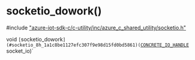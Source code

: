 # socketio_dowork()

\#include ["azure-iot-sdk-c/c-utility/inc/azure_c_shared_utility/socketio.h"](../iot-c-ref-socketio-h.md)  

void `[`socketio_dowork`](#socketio_8h_1a1c8be1127efc307f9e98d15fd0bd5861)(`[`CONCRETE_IO_HANDLE`](#xio_8h_1aa71532538adc618acbebd20396c0f83f) socket_io)`


